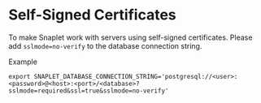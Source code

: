 # Self-Signed Certificates

To make Snaplet work with servers using self-signed certificates. Please add `sslmode=no-verify` to the database connection string.

Example

```
export SNAPLET_DATABASE_CONNECTION_STRING='postgresql://<user>:<password>@<host>:<port>/<database>?sslmode=required&ssl=true&sslmode=no-verify'
```
